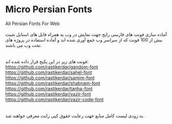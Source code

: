 ﻿# Micro Persian Fonts
All Persian Fonts For Web
<br /><br />
آماده سازی فونت های فارسی رایج جهت نمایش در وب به همراه فایل های استایل شیت
بیش از 100 فونت که از سراسر وب جمع آوری شده اند و آماده استفاده در پروژه های تحت وب می باشند.
<br /><br /><br />
فونت های زیر در این پکیج قرار داده شده اند:
<br />
https://github.com/rastikerdar/gandom-font
<br />
https://github.com/rastikerdar/sahel-font
<br />
https://github.com/rastikerdar/samim-font
<br />
https://github.com/rastikerdar/shabnam-font
<br />
https://github.com/rastikerdar/tanha-font
<br />
https://github.com/rastikerdar/vazir-font
<br />
https://github.com/rastikerdar/vazir-code-font
<br />
<br />
<br />
به زودی لیست کامل منابع جهت رعایت حقوق کپی رایت معرفی خواهند شد.
